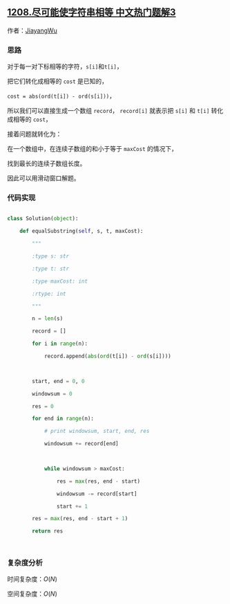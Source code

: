 ## [1208.尽可能使字符串相等 中文热门题解3](https://leetcode.cn/problems/get-equal-substrings-within-budget/solutions/100000/python-jie-fa-hua-dong-chuang-kou-by-jiayangwu)

作者：[JiayangWu](https://leetcode.cn/u/JiayangWu)

### 思路
对于每一对下标相等的字符，`s[i]`和`t[i]`， 

把它们转化成相等的 `cost` 是已知的，

`cost = abs(ord(t[i]) - ord(s[i]))`，

所以我们可以直接生成一个数组 `record`， `record[i]` 就表示把 `s[i]` 和 `t[i]` 转化成相等的 `cost`，

接着问题就转化为：

在一个数组中，在连续子数组的和小于等于 `maxCost` 的情况下，

找到最长的连续子数组长度。

因此可以用滑动窗口解题。

### 代码实现

```Python []
class Solution(object):
    def equalSubstring(self, s, t, maxCost):
        """
        :type s: str
        :type t: str
        :type maxCost: int
        :rtype: int
        """
        n = len(s)
        record = []
        for i in range(n):
            record.append(abs(ord(t[i]) - ord(s[i])))
            
        start, end = 0, 0
        windowsum = 0
        res = 0
        for end in range(n):
            # print windowsum, start, end, res
            windowsum += record[end]
 
            while windowsum > maxCost:
                res = max(res, end - start)
                windowsum -= record[start]
                start += 1
        res = max(res, end - start + 1)
        return res
        
```

### 复杂度分析

时间复杂度：$O(N)$
空间复杂度：$O(N)$